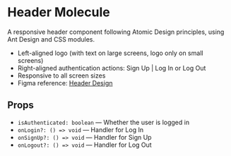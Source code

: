 # Header Molecule

A responsive header component following Atomic Design principles, using Ant Design and CSS modules.

- Left-aligned logo (with text on large screens, logo only on small screens)
- Right-aligned authentication actions: Sign Up | Log In or Log Out
- Responsive to all screen sizes
- Figma reference: [Header Design](https://www.figma.com/design/2PO9lrpm2FnGdvAgYPkVTR/Intealth-Team-Library?node-id=15968-190943&t=Vm81gLZ7GHl1y764-4)

## Props
- `isAuthenticated: boolean` — Whether the user is logged in
- `onLogin?: () => void` — Handler for Log In
- `onSignUp?: () => void` — Handler for Sign Up
- `onLogout?: () => void` — Handler for Log Out
